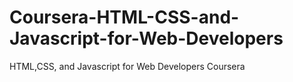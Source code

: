 # Coursera-HTML-CSS-and-Javascript-for-Web-Developers
HTML,CSS, and Javascript for Web Developers Coursera

